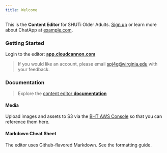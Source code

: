 ```yaml
---
title: Welcome
---
```



This is the **Content Editor** for SHUTi Older Adults. [Sign up](http://example.com/signup) or learn more about ChatApp at [example.com](http://example.com/).

### Getting Started

Login to the editor:&nbsp;**[app.cloudcannon.com](https://app.cloudcannon.com/)**

> If you would like an account, please email [spj4g@virginia.edu](mailto:spj4g@virginia.edu) with your feedback.

### Documentation

> Explore the [content editor **documentation**](//docs.cloudcannon.com/)

#### Media

Upload images and assets to S3 via the [BHT AWS Console](//aws.uvabht.org) so that you can reference them here.

#### Markdown Cheat Sheet

The editor uses Github-flavored Markdown. See the formatting guide.